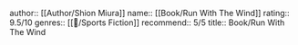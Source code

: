 author:: [[Author/Shion Miura]]
name:: [[Book/Run With The Wind]]
rating:: 9.5/10
genres:: [[📖/Sports Fiction]]
recommend:: 5/5
title:: Book/Run With The Wind
